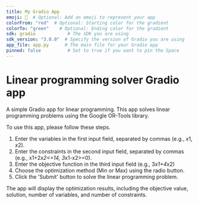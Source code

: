 ```yaml
---
title: My Gradio App
emoji: 🚀  # Optional: Add an emoji to represent your app
colorFrom: "red"  # Optional: Starting color for the gradient
colorTo: "green"    # Optional: Ending color for the gradient
sdk: gradio            # The SDK you are using
sdk_version: "3.0.0"  # Specify the version of Gradio you are using
app_file: app.py      # The main file for your Gradio app
pinned: false          # Set to true if you want to pin the Space
---
```


# Linear programming solver Gradio app
A simple Gradio app for linear programming. This app solves linear programming problems using the Google OR-Tools library.

To use this app, please follow these steps.
1. Enter the variables in the first input field, separated by commas (e.g., $x1,x2$).
2. Enter the constraints in the second input field, separated by commas (e.g., x1+2*x2<=14, 3*x1-x2>=0).
3. Enter the objective function in the third input field (e.g., 3*x1+4*x2)
4. Choose the optimization method (Min or Max) using the radio button.
5. Click the 'Submit' button to solve the linear programming problem.

The app will display the optimization results, including the objective value, solution, number of variables, and number of constraints.